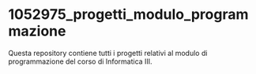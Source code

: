 # 1052975_progetti_modulo_programmazione
Questa repository contiene tutti i progetti relativi al modulo di programmazione del corso di Informatica III.
